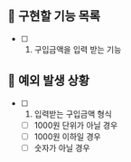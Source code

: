 ## 📌 구현할 기능 목록

- [ ] 1. 구입금액을 입력 받는 기능

## 🎯 예외 발생 상황

- [ ] 1. 입력받는 구입금액 형식
  - [ ] 1000원 단위가 아닐 경우
  - [ ] 1000원 이하일 경우
  - [ ] 숫자가 아닐 경우

